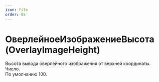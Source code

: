 ```yaml
---
icon: file
order: 85
---
```


# ОверлейноеИзображениеВысота (OverlayImageHeight)

Высота вывода оверлейного изображения от верхней координаты. Число.  
По умолчанию 100.
